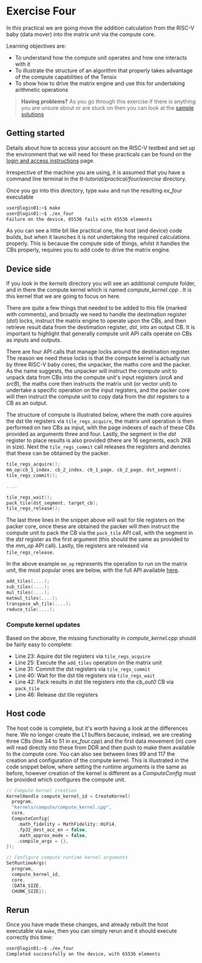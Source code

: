 # Exercise Four

In this practical we are going move the addition calculation from the RISC-V baby (data mover) into the matrix unit via the compute core. 

Learning objectives are:

* To understand how the compute unit operates and how one interacts with it
* To illustrate the structure of an algorithm that properly takes advantage of the compute capabilities of the Tensix
* To show how to drive the matrix engine and use this for undertaking arithmetic operations

>**Having problems?**
> As you go through this exercise if there is anything you are unsure about or are stuck on then you can look at the [sample solutions](../sample_solutions)

## Getting started

Details about how to access your account on the RISC-V testbed and set up the environment that we will need for these practicals can be found on the [login and access instructions](https://github.com/RISCVtestbed/tt-tutorial/blob/main/practical/general/RV-testbed.md) page.

Irrespective of the machine you are using, it is assumed that you have a command line terminal in the _tt-tutorial/practical/four/exercise_ directory.

Once you go into this directory, type `make` and run the resulting _ex_four_ executable


```bash
user@login01:~$ make
user@login01:~$ ./ex_four
Failure on the device, 65536 fails with 65536 elements
```

As you can see a little bit like practical one, the host (and device) code builds, but when it launches it is not undertaking the required calculations properly. This is because the compute side of things, whilst it handles the CBs properly, requires you to add code to drive the matrix engine.

## Device side

If you look in the _kernels_ directory you will see an additional _compute_ folder, and in there the compute kernel which is named _compute_kernel.cpp_ . It is this kernel that we are going to focus on here.

There are quite a few things that needed to be added to this file (marked with comments), and broadly we need to handle the destimation register (_dst_) locks, instruct the matrix engine to operate upon the CBs, and then retrieve result data from the destimation register, _dst_, into an output CB. It is important to highlight that generally compute unit API calls operate on CBs as inputs and outputs.

There are four API calls that manage locks around the destination register. The reason we need these locks is that the compute kernel is actually run by three RISC-V baby cores; the unpacker, the maths core and the packer. As the name suggests, the unpacker will instruct the compute unit to unpack data from CBs into the compute unit's input registers (_srcA_ and _srcB_), the maths core then instructs the matrix unit (or vector unit) to undertake a specific operation on the input registers, and the packer core will then instruct the compute unit to copy data from the _dst_ registers to a CB as an output.

The structure of compute is illustrated below, where the math core aquires the dst tile registers via `tile_regs_acquire`, the matrix unit operation is then performed on two CBs as input, with the page indexes of each of these CBs provided as arguments three and four. Lastly, the segment in the _dst_ register to place results is also provided (there are 16 segments, each 2KB in size). Next the `tile_regs_commit` call releases the registers and denotes that these can be obtained by the packer.

```c++
tile_regs_acquire();
mm_op(cb_1_index, cb_2_index, cb_1_page, cb_2_page, dst_segment);
tile_regs_commit();

....

tile_regs_wait();
pack_tile(dst_segment, target_cb);
tile_regs_release();
```

The last three lines in the snippet above will wait for tile registers on the packer core, once these are obtained the packer will then instruct the compute unit to pack the CB via the `pack_tile` API call, with the segment in the _dst_ register as the first argument (this should the same as provided to the _mm_op_ API call). Lastly, tile registers are released via `tile_regs_release`.

In the above example `mm_op` represents the operation to run on the matrix unit, the most popular ones are below, with the full API available [here](https://docs.tenstorrent.com/tt-metal/latest/tt-metalium/tt_metal/apis/index.html). 

```c++
add_tiles(....);
sub_tiles(....);
mul_tiles(....);
matmul_tiles(....);
transpose_wh_tile(....);
reduce_tile(....);
```

### Compute kernel updates

Based on the above, the missing functionality in _compute_kernel.cpp_ should be fairly easy to complete:

* Line 23: Aquire dst tile registers via `tile_regs_acquire`
* Line 25: Execute the `add_tiles` operation on the matrix unit
* Line 31: Commit the dst registers via `tile_regs_commit`
* Line 40: Wait for the dst tile registers via `tile_regs_wait`
* Line 42: Pack results in dst tile registers into the _cb_out0_ CB via `pack_tile`
* Line 46: Release dst tile registers

## Host code

The host code is complete, but it's worth having a look at the differences here. We no longer create the L1 buffers because, instead, we are creating three CBs (line 34 to 51 in _ex_four.cpp_) and the first data movement (in) core will read directly into these from DDR and then push to make them available to the compute core. You can also see between lines 99 and 117 the creation and configuration of the compute kernel. This is illustrated in the code snippet below, where setting the runtime arguments is the same as before, however creation of the kernel is different as a _ComputeConfig_ must be provided which configures the compute unit.

```c++
// Compute kernel creation
KernelHandle compute_kernel_id = CreateKernel(
  program,
  "kernels/compute/compute_kernel.cpp",
  core,
  ComputeConfig{
    .math_fidelity = MathFidelity::HiFi4,
    .fp32_dest_acc_en = false,
    .math_approx_mode = false,
    .compile_args = {},
});

// Configure compute runtime kernel arguments
SetRuntimeArgs(
  program,
  compute_kernel_id,
  core,
  {DATA_SIZE,
  CHUNK_SIZE});
```

## Rerun

Once you have made these changes, and already rebuilt the host executable via `make`, then you can simply rerun and it should execute correctly this time:

```bash
user@login01:~$ ./ex_four
Completed successfully on the device, with 65536 elements
```
